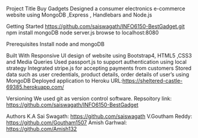 Project Title
Buy Gadgets
Designed a consumer electronics e-commerce website using MongoDB ,Express , Handlebars and Node.js

Getting Started
https://github.com/saiswagath/INFO6150-BestGadget.git
npm install
mongoDB
node server.js
browse to localhost:8080

Prerequisites
Install node and mongoDB

Built With
Responsive UI design of website using Bootstrap4, HTML5 ,CSS3 and Media Queries 
Used passport.js to support authentication using local strategy 
Integrated stripe.js for accepting payments from customers
Stored data such as user credentials, product details, order details of user’s using MongoDB 
Deployed application to Heroku   URL:https://sheltered-castle-69385.herokuapp.com/


Versioning
We used git as version control software.
Repsoitory link: https://github.com/saiswagath/INFO6150-BestGadget

Authors
K.A Sai Swagath: https://github.com/saiswagath
V.Goutham Reddy: https://github.com/Goutham1507
Amish Garhwal: https://github.com/Amish132

